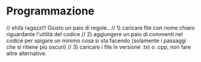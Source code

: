 # Programmazione 
// ehilà ragazzi!! Giusto un paio di regole..
// 1) caricare file con nome chiaro riguardante l'utilità del codice
// 2) aggiungere un paio di commenti nel codice per spigare un minimo cosa si sta facendo (solamente i passaggi che si ritiene più oscuri)
// 3) caricare i file in versione .txt o .cpp, non fare altre alternative. 

